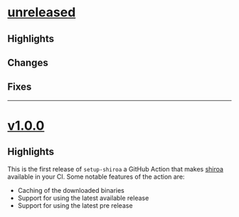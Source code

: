 # [unreleased](https://github.com/typst-community/setup-shiroa/releases/tag/)
## Highlights

## Changes

## Fixes

---

# [v1.0.0](https://github.com/typst-community/setup-shiroa/releases/tag/v1.0.0)
## Highlights
This is the first release of `setup-shiroa` a GitHub Action that makes [shiroa] available in your CI.
Some notable features of the action are:
- Caching of the downloaded binaries
- Support for using the latest available release
- Support for using the latest pre release

[shiroa]: https://github.com/Myriad-Dreamin/shiroa
